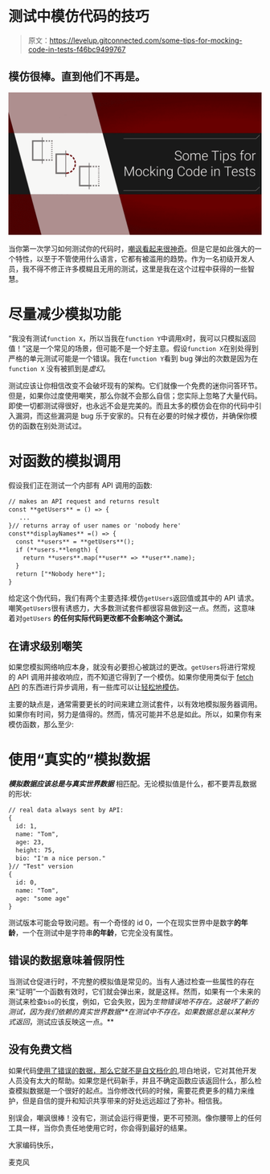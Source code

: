 # 测试中模仿代码的技巧

> 原文：<https://levelup.gitconnected.com/some-tips-for-mocking-code-in-tests-f46bc9499767>

## 模仿很棒。直到他们不再是。

![](img/0a69e3772f389644d2a094a6e9448b4a.png)

当你第一次学习如何测试你的代码时，[嘲讽看起来很神奇](https://www.telerik.com/products/mocking/unit-testing.aspx)。但是它是如此强大的一个特性，以至于不管使用什么语言，它都有被滥用的趋势。作为一名初级开发人员，我不得不修正许多模糊且无用的测试，这里是我在这个过程中获得的一些智慧。

# 尽量减少模拟功能

“我没有测试`function X`，所以当我在`function Y`中调用`X`时，我可以只模拟返回值！”这是一个常见的场景，但可能不是一个好主意。假设`function X`在别处得到严格的单元测试可能是一个错误。我在`function Y`看到 bug 弹出的次数是因为在`function X` 没有被抓到是*虚幻*。

测试应该让你相信改变不会破坏现有的架构。它们就像一个免费的迷你问答环节。但是，如果你过度使用嘲笑，那么你就不会那么自信；您实际上忽略了大量代码。即使一切都测试得很好，也永远不会是完美的。而且太多的模仿会在你的代码中引入漏洞，而这些漏洞是 bug 乐于安家的。只有在必要的时候才模仿，并确保你模仿的函数在别处测试过。

# 对函数的模拟调用

假设我们正在测试一个内部有 API 调用的函数:

```
// makes an API request and returns result
const **getUsers** = () => {
   ...
}// returns array of user names or 'nobody here'
const**displayNames** =() => {
  const **users** = **getUsers**();
  if (**users.**length) {
    return **users**.map(**user** => **user**.name);   
  } 
  return ["*Nobody here*"];
}
```

给定这个伪代码，我们有两个主要选择:模仿`getUsers`返回值或其中的 API 请求。嘲笑`getUsers`很有诱惑力，大多数测试套件都很容易做到这一点。然而，这意味着对`getUsers` **的任何实际代码更改都不会影响这个测试。**

## 在请求级别嘲笑

如果您模拟网络响应本身，就没有必要担心被跳过的更改。`getUsers`将进行常规的 API 调用并接收响应，而不知道它得到了一个模仿。如果你使用类似于 [fetch API](https://developer.mozilla.org/en/docs/Web/API/Fetch_API) 的东西进行异步调用，有一些库可以让[轻松地模仿](https://www.npmjs.com/package/fetch-mock)。

主要的缺点是，通常需要更长的时间来建立测试套件，以有效地模拟服务器调用。如果你有时间，努力是值得的。然而，情况可能并不总是如此。所以，如果你有来模仿函数，那么至少:

# 使用“真实的”模拟数据

***模拟数据应该总是与真实世界数据*** 相匹配。无论模拟值是什么，都不要弄乱数据的形状:

```
// real data always sent by API: 
{
  id: 1,
  name: "Tom",
  age: 23,
  height: 75,
  bio: "I'm a nice person."
}// "Test" version
{
  id: 0,
  name: "Tom",
  age: "some age"
}
```

测试版本可能会导致问题。有一个奇怪的 id 0，一个在现实世界中是数字**的年龄**，一个在测试中是字符串**的年龄**，它完全没有属性。

## 错误的数据意味着假阴性

当测试仓促进行时，不完整的模拟值是常见的。当有人通过检查一些属性的存在来“证明”一个函数有效时，它们就会弹出来，就是这样。然而，如果有一个未来的测试来检查`bio`的长度，例如，它会失败，因为*生物错误地不存在。*这破坏了新的测试，因为我们依赖的真实世界数据**在测试中不存在。如果数据*总是以某种方式返回*，测试应该反映这一点。**

## 没有免费文档

如果代码[使用了错误的数据，那么它就不是自文档化的](https://itnext.io/tips-for-writing-self-documenting-code-e54a15e9de2),坦白地说，它对其他开发人员没有太大的帮助。如果您是代码新手，并且不确定函数应该返回什么，那么检查模拟数据是一个很好的起点。当你修改代码的时候，需要花费更多的精力来维护，但是自信的提升和知识共享带来的好处远远超过了弥补。相信我。

别误会，嘲讽很棒！没有它，测试会运行得更慢，更不可预测。像你腰带上的任何工具一样，当你负责任地使用它时，你会得到最好的结果。

大家编码快乐，

麦克风
